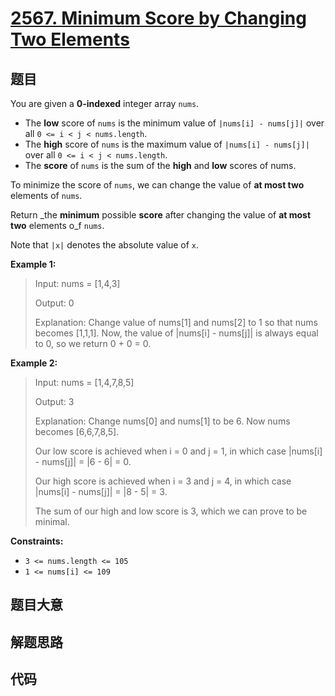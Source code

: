 # [2567. Minimum Score by Changing Two Elements](https://leetcode.com/problems/minimum-score-by-changing-two-elements/)

## 题目

You are given a **0-indexed** integer array `nums`.

  * The **low** score of `nums` is the minimum value of `|nums[i] - nums[j]|` over all `0 <= i < j < nums.length`.
  * The **high** score of `nums` is the maximum value of `|nums[i] - nums[j]|` over all `0 <= i < j < nums.length`.
  * The **score** of `nums` is the sum of the **high** and **low** scores of nums.

To minimize the score of `nums`, we can change the value of **at most two**
elements of `nums`.

Return _the **minimum** possible **score** after changing the value of **at
most two** elements o_f `nums`.

Note that `|x|` denotes the absolute value of `x`.



**Example 1:**

> Input: nums = [1,4,3]
> 
> Output: 0
> 
> Explanation: Change value of nums[1] and nums[2] to 1 so that nums becomes [1,1,1]. Now, the value of |nums[i] - nums[j]| is always equal to 0, so we return 0 + 0 = 0.

**Example 2:**

> Input: nums = [1,4,7,8,5]
> 
> Output: 3
> 
> Explanation: Change nums[0] and nums[1] to be 6. Now nums becomes [6,6,7,8,5].
> 
> Our low score is achieved when i = 0 and j = 1, in which case |nums[i] - nums[j]| = |6 - 6| = 0.
> 
> Our high score is achieved when i = 3 and j = 4, in which case |nums[i] - nums[j]| = |8 - 5| = 3.
> 
> The sum of our high and low score is 3, which we can prove to be minimal.

**Constraints:**

  * `3 <= nums.length <= 105`
  * `1 <= nums[i] <= 109`


## 题目大意

## 解题思路

## 代码

```javascript

```


